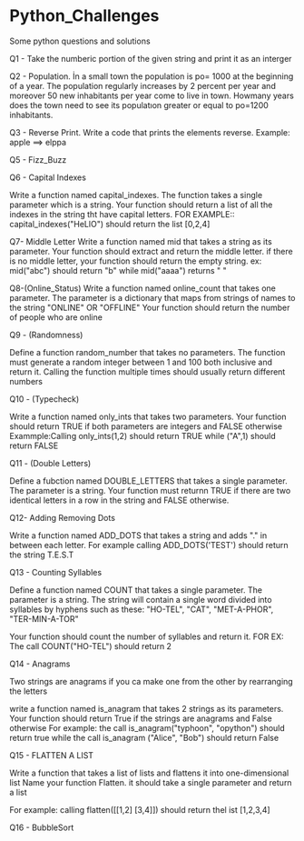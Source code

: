# Python_Challenges

Some python questions and solutions 

Q1 - Take the numberic portion of the given string and print it as an interger

Q2 - Population. İn a small town the population is po= 1000 at the beginning of a year.
The population regularly increases by 2 percent per year and moreover 50 new inhabitants per year come to live in town.
Howmany years does the town need to see its populatıon greater or equal to po=1200 inhabitants.

Q3 - Reverse Print. Write a code that prints the elements reverse. Example: apple ==> elppa

Q5 - Fizz_Buzz

Q6 - Capital Indexes

Write a function named capital_indexes. The function takes a single parameter which is a string.
Your function should return a list of all the indexes in the string tht have capital letters.
FOR EXAMPLE:: capital_indexes("HeLlO") should return the list [0,2,4]

Q7- Middle Letter
Write a function named mid that takes a string as its parameter. Your function should extract and return the middle letter.
if there is no middle letter, your function should return the empty string.
ex: mid("abc") should return "b" while mid("aaaa") returns " " 

Q8-(Online_Status)  Write a function named online_count that takes one parameter.
The parameter is a dictionary that maps from strings of names to the string "ONLINE" OR "OFFLINE" 
Your function should return the number of people who are online 

Q9 - (Randomness)

Define a function random_number that takes no parameters. The function must generate a random integer between 1 and 100
both inclusive and return it.
Calling the function multiple times should usually return different numbers

Q10 - (Typecheck)

Write a function named only_ints that takes two parameters. Your function should return TRUE if both parameters are integers and FALSE otherwise 
Exammple:Calling only_ints(1,2) should return TRUE while ("A",1) should return FALSE

Q11 - (Double Letters)

Define a fubction named DOUBLE_LETTERS that takes a single parameter. The parameter is a string. Your function must returnn TRUE if there are two identical letters in a row in the string and FALSE otherwise.

Q12- Adding Removing Dots

Write a function named ADD_DOTS that takes a string and adds "." in between each letter.
For example calling ADD_DOTS('TEST') should return the string T.E.S.T

Q13 - Counting Syllables

Define a function named COUNT that takes a single parameter. The parameter is a string. The string will contain a single word divided into syllables by hyphens such as these: "HO-TEL", "CAT", "MET-A-PHOR", "TER-MIN-A-TOR"

Your function should count the number of syllables and return it.
FOR EX: The call COUNT("HO-TEL") should return 2 

Q14 - Anagrams

Two strings are anagrams if you ca make one from the other by rearranging the letters 

write a function named is_anagram that takes 2 strings as its parameters. Your function should return True if the strings are anagrams and False otherwise
For example: the call is_anagram("typhoon", "opython") should return true while the call is_anagram ("Alice", "Bob") should return False

Q15 - FLATTEN A LIST

Write a function that takes a list of lists and flattens it into one-dimensional list
Name your function Flatten. it should take a single parameter and return a list

For example: calling flatten([[1,2] [3,4]]) should return thel ist [1,2,3,4]

Q16 - BubbleSort
